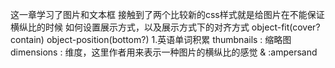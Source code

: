这一章学习了图片和文本框
接触到了两个比较新的css样式就是给图片在不能保证横纵比的时候
如何设置展示方式，以及展示方式下的对齐方式
object-fit(cover? contain) object-position(bottom?)
1.英语单词积累
    thumbnails : 缩略图
    dimensions : 维度，这里作者用来表示一种图片的横纵比的感觉
    & :ampersand
